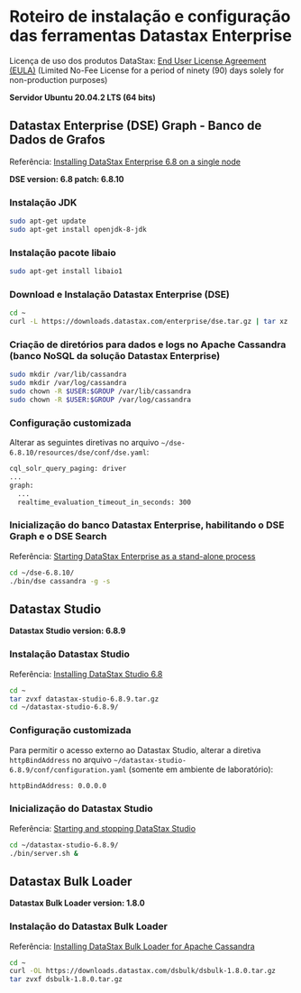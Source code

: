 # Roteiro de instalação e configuração das ferramentas Datastax Enterprise

Licença de uso dos produtos DataStax: [End User License Agreement (EULA)](https://www.datastax.com/legal/datastax-enterprise-terms) (Limited No-Fee License for a period of ninety (90) days solely for non-production purposes)

__Servidor Ubuntu 20.04.2 LTS (64 bits)__

## Datastax Enterprise (DSE) Graph - Banco de Dados de Grafos
Referência: [Installing DataStax Enterprise 6.8 on a single node](https://docs.datastax.com/en/install/6.8/install/dseBasicInstall.html)

__DSE version: 6.8 patch: 6.8.10__

### Instalação JDK
```sh
sudo apt-get update
sudo apt-get install openjdk-8-jdk
```

### Instalação pacote libaio
```sh
sudo apt-get install libaio1
```

### Download e Instalação Datastax Enterprise (DSE)
```sh
cd ~
curl -L https://downloads.datastax.com/enterprise/dse.tar.gz | tar xz
```

### Criação de diretórios para dados e logs no Apache Cassandra (banco NoSQL da solução Datastax Enterprise)
```sh
sudo mkdir /var/lib/cassandra
sudo mkdir /var/log/cassandra
sudo chown -R $USER:$GROUP /var/lib/cassandra
sudo chown -R $USER:$GROUP /var/log/cassandra
```

### Configuração customizada

Alterar as seguintes diretivas no arquivo ```~/dse-6.8.10/resources/dse/conf/dse.yaml```:
```sh
cql_solr_query_paging: driver
...
graph:
  ...
  realtime_evaluation_timeout_in_seconds: 300
```

### Inicialização do banco Datastax Enterprise, habilitando o DSE Graph e o DSE Search
Referência: [Starting DataStax Enterprise as a stand-alone process](https://docs.datastax.com/en/dse/6.0/dse-admin/datastax_enterprise/operations/startStop/startDseStandalone.html)

```sh
cd ~/dse-6.8.10/
./bin/dse cassandra -g -s
```

## Datastax Studio

__Datastax Studio version: 6.8.9__

### Instalação Datastax Studio
Referência: [Installing DataStax Studio 6.8](https://docs.datastax.com/en/install/6.8/install/installStudio.html)

```sh
cd ~
tar zvxf datastax-studio-6.8.9.tar.gz
cd ~/datastax-studio-6.8.9/
```
### Configuração customizada

Para permitir o acesso externo ao Datastax Studio, alterar a diretiva ```httpBindAddress``` no arquivo ```~/datastax-studio-6.8.9/conf/configuration.yaml``` (somente em ambiente de laboratório):
```sh
httpBindAddress: 0.0.0.0
```

### Inicialização do Datastax Studio
Referência: [Starting and stopping DataStax Studio](https://docs.datastax.com/en/studio/6.8/studio/studioStartStop.html)

```sh
cd ~/datastax-studio-6.8.9/
./bin/server.sh &
```

## Datastax Bulk Loader

__Datastax Bulk Loader version: 1.8.0__

### Instalação do Datastax Bulk Loader
Referência: [Installing DataStax Bulk Loader for Apache Cassandra](https://docs.datastax.com/en/dsbulk/doc/dsbulk/install/dsbulkInstall.html)

```sh
cd ~
curl -OL https://downloads.datastax.com/dsbulk/dsbulk-1.8.0.tar.gz 
tar zvxf dsbulk-1.8.0.tar.gz
```
